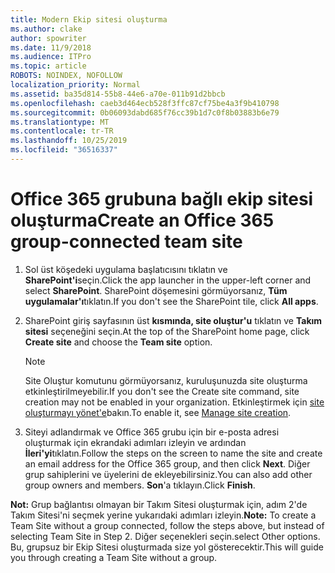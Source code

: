 ```yaml
---
title: Modern Ekip sitesi oluşturma
ms.author: clake
author: spowriter
ms.date: 11/9/2018
ms.audience: ITPro
ms.topic: article
ROBOTS: NOINDEX, NOFOLLOW
localization_priority: Normal
ms.assetid: ba35d814-55b8-44e6-a70e-011b91d2bbcb
ms.openlocfilehash: caeb3d464ecb528f3ffc87cf75be4a3f9b410798
ms.sourcegitcommit: 0b06093dabd685f76cc39b1d7c0f8b03883b6e79
ms.translationtype: MT
ms.contentlocale: tr-TR
ms.lasthandoff: 10/25/2019
ms.locfileid: "36516337"
---
```

# <a name="create-an-office-365-group-connected-team-site"></a><span data-ttu-id="f57d0-102">Office 365 grubuna bağlı ekip sitesi oluşturma</span><span class="sxs-lookup"><span data-stu-id="f57d0-102">Create an Office 365 group-connected team site</span></span>

1. <span data-ttu-id="f57d0-103">Sol üst köşedeki uygulama başlatıcısını tıklatın ve **SharePoint'i**seçin.</span><span class="sxs-lookup"><span data-stu-id="f57d0-103">Click the app launcher in the upper-left corner and select **SharePoint**.</span></span> <span data-ttu-id="f57d0-104">SharePoint döşemesini görmüyorsanız, **Tüm uygulamalar'ı**tıklatın.</span><span class="sxs-lookup"><span data-stu-id="f57d0-104">If you don't see the SharePoint tile, click **All apps**.</span></span>
    
2. <span data-ttu-id="f57d0-105">SharePoint giriş sayfasının üst **kısmında, site oluştur'u** tıklatın ve **Takım sitesi** seçeneğini seçin.</span><span class="sxs-lookup"><span data-stu-id="f57d0-105">At the top of the SharePoint home page, click **Create site** and choose the **Team site** option.</span></span> 
    
    > [!NOTE]
    > <span data-ttu-id="f57d0-106">Site Oluştur komutunu görmüyorsanız, kuruluşunuzda site oluşturma etkinleştirilmeyebilir.</span><span class="sxs-lookup"><span data-stu-id="f57d0-106">If you don't see the Create site command, site creation may not be enabled in your organization.</span></span> <span data-ttu-id="f57d0-107">Etkinleştirmek için [site oluşturmayı yönet'e](https://go.microsoft.com/fwlink/?linkid=2009644)bakın.</span><span class="sxs-lookup"><span data-stu-id="f57d0-107">To enable it, see [Manage site creation](https://go.microsoft.com/fwlink/?linkid=2009644).</span></span> 
  
3. <span data-ttu-id="f57d0-108">Siteyi adlandırmak ve Office 365 grubu için bir e-posta adresi oluşturmak için ekrandaki adımları izleyin ve ardından **İleri'yi**tıklatın.</span><span class="sxs-lookup"><span data-stu-id="f57d0-108">Follow the steps on the screen to name the site and create an email address for the Office 365 group, and then click **Next**.</span></span> <span data-ttu-id="f57d0-109">Diğer grup sahiplerini ve üyelerini de ekleyebilirsiniz.</span><span class="sxs-lookup"><span data-stu-id="f57d0-109">You can also add other group owners and members.</span></span> <span data-ttu-id="f57d0-110">**Son**'a tıklayın.</span><span class="sxs-lookup"><span data-stu-id="f57d0-110">Click **Finish**.</span></span>
  
 <span data-ttu-id="f57d0-111">**Not:** Grup bağlantısı olmayan bir Takım Sitesi oluşturmak için, adım 2'de Takım Sitesi'ni seçmek yerine yukarıdaki adımları izleyin.</span><span class="sxs-lookup"><span data-stu-id="f57d0-111">**Note:** To create a Team Site without a group connected, follow the steps above, but instead of selecting Team Site in Step 2.</span></span> <span data-ttu-id="f57d0-112">Diğer seçenekleri seçin.</span><span class="sxs-lookup"><span data-stu-id="f57d0-112">select Other options.</span></span> <span data-ttu-id="f57d0-113">Bu, grupsuz bir Ekip Sitesi oluşturmada size yol gösterecektir.</span><span class="sxs-lookup"><span data-stu-id="f57d0-113">This will guide you through creating a Team Site without a group.</span></span> 
    


